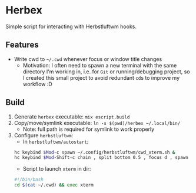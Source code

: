 # Herbex

Simple script for interacting with Herbstluftwm hooks.

## Features

- Write cwd to `~/.cwd` whenever focus or window title changes
    - Motivation: I often need to spawn a new terminal with the same directory I'm working in, i.e. for `Git` or running/debugging project,
    so I created this small project to avoid redundant `cd`s to improve my workflow :D

## Build

1. Generate `herbex` executable: `mix escript.build`
2. Copy/move/symlink executable: `ln -s $(pwd)/herbex ~/.local/bin/`
    - Note: full path is required for symlink to work properly
3. Configure `herbstluftwm`:
    - In `herbstluftwm/autostart`:
    ```bash
    hc keybind $Mod-c spawn ~/.config/herbstluftwm/cwd_xterm.sh &
    hc keybind $Mod-Shift-c chain , split bottom 0.5 , focus d , spawn ~/.config/herbstluftwm/cwd_xterm.sh &
    ```
    - Script to launch `xterm` in dir:
    ```bash
    #!/bin/bash
    cd $(cat ~/.cwd) && exec xterm
    ```
    
